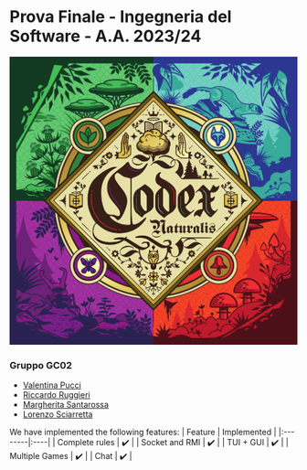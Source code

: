 # Prova Finale - Ingegneria del Software - A.A. 2023/24
![Logo](src/main/resources/Codex.png)

### Gruppo GC02
- [Valentina Pucci](https://github.com/ValentinaPucci)
- [Riccardo Ruggieri](https://github.com/RiccardoRuggieri)
- [Margherita Santarossa](https://github.com/margherita-santarossa)
- [Lorenzo Sciarretta](https://github.com/L-Neur0)

We have implemented the following features:
   | Feature | Implemented  |
|:--------|:----|
| Complete rules  | :heavy_check_mark:    |
| Socket and RMI  | :heavy_check_mark:    |
| TUI + GUI  | :heavy_check_mark:    |
| Multiple Games   | :heavy_check_mark:    |
| Chat  | :heavy_check_mark:    |

<!-- Requirements: <a href="https://github.com/TheFedelino01/ing-sw-2023-saccani-spangaro-sanvito-pedersoli/blob/main/Documents/Requirements/requirements.pdf">requirements.pdf</a> <br>
Rulebook: <a href="https://github.com/TheFedelino01/ing-sw-2023-saccani-spangaro-sanvito-pedersoli/blob/main/Documents/Requirements/MyShelfie_Rulebook_ITA.pdf">rulebook.pdf</a> <br>
Official Site: <a href="https://www.craniocreations.it/prodotto/my-shelfie">producer site</a> -->
